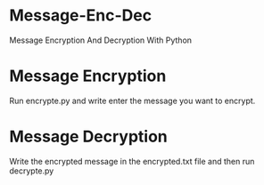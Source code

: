 # Message-Enc-Dec
 Message Encryption And Decryption With Python
 
# Message Encryption
Run encrypte.py and write enter the message you want to encrypt.

# Message Decryption
Write the encrypted message in the encrypted.txt file and then run decrypte.py
